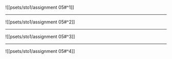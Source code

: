 ![[psets/sto1/assignment 05#^1]]

---

![[psets/sto1/assignment 05#^2]]

---

![[psets/sto1/assignment 05#^3]]

---

![[psets/sto1/assignment 05#^4]]